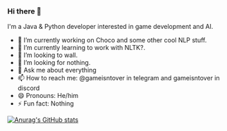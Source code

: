 ### Hi there 👋

I'm a Java & Python developer interested in game development and AI.

- 🔭 I’m currently working on Choco and some other cool NLP stuff.
- 🌱 I’m currently learning to work with NLTK?.
- 👯 I’m looking to wall.
- 🤔 I’m looking for nothing.
- 💬 Ask me about everything
- 📫 How to reach me: @gameisntover in telegram and gameisntover in discord
- 😄 Pronouns: He/him
- ⚡ Fun fact: Nothing


[![Anurag's GitHub stats](https://github-readme-stats.vercel.app/api?username=GaMeIsNtOvEr)](https://github.com/anuraghazra/github-readme-stats)
